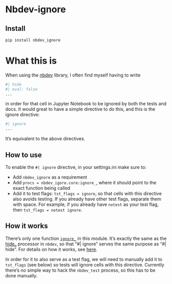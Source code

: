 Nbdev-ignore
================

<!-- WARNING: THIS FILE WAS AUTOGENERATED! DO NOT EDIT! -->

## Install

``` sh
pip install nbdev_ignore
```

# What this is

When using the [nbdev](https://github.com/fastai/nbdev) library, I often
find myself having to write

``` python
#| hide
#| eval: false
...
```

in order for that cell in Jupyter Notebook to be ignored by both the
tests and docs. It would great to have a simple directive to do this,
and this is the ignore directive:

``` python
#| ignore
...
```

It’s equivalent to the above directives.

## How to use

To enable the `#| ignore` directive, in your settings.ini make sure to:

- Add `nbdev_ignore` as a requirement
- Add `procs = nbdev_igore.core:ignore_`, where it should point to the
  exact function being called
- Add it to test flags: `tst_flags = ignore`, so that cells with this
  directive also avoids testing. If you already have other test flags,
  separate them with space. For example, if you already have `notest` as
  your test flag, then `tst_flags = notest ignore`.

## How it works

There’s only one function
[`ignore_`](https://feynlee.github.io/nbdev-ignore/core.html#ignore_) in
this module. It’s exactly the same as the [hide\_]() processor in
`nbdev`, so that “\#\| ignore” serves the same purpose as “\#\| hide”.
For details on how it works, see
[here](https://feynlee.github.io/nbdev-ignore/core.html).

In order for it to also serve as a test flag, we will need to manually
add it to `tst_flags` (see below) so tests will ignore cells with this
directive. Currently there’s no simple way to hack the `nbdev_test`
process, so this has to be done manually.
